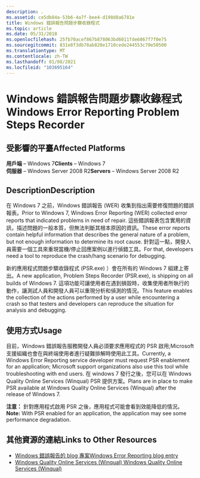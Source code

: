 ```yaml
---
description: .
ms.assetid: ce5db84a-53b6-4a7f-bee4-d198d8a6781e
title: Windows 錯誤報告問題步驟收錄程式
ms.topic: article
ms.date: 05/31/2018
ms.openlocfilehash: 25fb70acef867b878063bd6011fde6867f7f0e75
ms.sourcegitcommit: 831e8f3db78ab820e1710cede244553c70e50500
ms.translationtype: MT
ms.contentlocale: zh-TW
ms.lasthandoff: 01/08/2021
ms.locfileid: "103695164"
---
```

# <a name="windows-error-reporting-problem-steps-recorder"></a><span data-ttu-id="2206e-103">Windows 錯誤報告問題步驟收錄程式</span><span class="sxs-lookup"><span data-stu-id="2206e-103">Windows Error Reporting Problem Steps Recorder</span></span>

## <a name="affected-platforms"></a><span data-ttu-id="2206e-104">受影響的平臺</span><span class="sxs-lookup"><span data-stu-id="2206e-104">Affected Platforms</span></span>

<span data-ttu-id="2206e-105">**用戶端** – Windows 7</span><span class="sxs-lookup"><span data-stu-id="2206e-105">**Clients** – Windows 7</span></span>  
<span data-ttu-id="2206e-106">**伺服器** – Windows Server 2008 R2</span><span class="sxs-lookup"><span data-stu-id="2206e-106">**Servers** – Windows Server 2008 R2</span></span>  


## <a name="description"></a><span data-ttu-id="2206e-107">Description</span><span class="sxs-lookup"><span data-stu-id="2206e-107">Description</span></span>

<span data-ttu-id="2206e-108">在 Windows 7 之前，Windows 錯誤報告 (WER) 收集到指出需要修復問題的錯誤報表。</span><span class="sxs-lookup"><span data-stu-id="2206e-108">Prior to Windows 7, Windows Error Reporting (WER) collected error reports that indicated problems in need of repair.</span></span> <span data-ttu-id="2206e-109">這些錯誤報表包含實用的資訊，描述問題的一般本質，但無法判斷其根本原因的資訊。</span><span class="sxs-lookup"><span data-stu-id="2206e-109">These error reports contain helpful information that describes the general nature of a problem, but not enough information to determine its root cause.</span></span> <span data-ttu-id="2206e-110">針對這一點，開發人員需要一個工具來重現當機/停止回應案例以進行偵錯工具。</span><span class="sxs-lookup"><span data-stu-id="2206e-110">For that, developers need a tool to reproduce the crash/hang scenario for debugging.</span></span>

<span data-ttu-id="2206e-111">新的應用程式問題步驟收錄程式 (PSR.exe) ）會在所有的 Windows 7 組建上寄出。</span><span class="sxs-lookup"><span data-stu-id="2206e-111">A new application, Problem Steps Recorder (PSR.exe), is shipping on all builds of Windows 7.</span></span> <span data-ttu-id="2206e-112">這項功能可讓使用者在遇到損毀時，收集使用者所執行的動作，讓測試人員和開發人員可以重現分析和偵測的情況。</span><span class="sxs-lookup"><span data-stu-id="2206e-112">This feature enables the collection of the actions performed by a user while encountering a crash so that testers and developers can reproduce the situation for analysis and debugging.</span></span>

## <a name="usage"></a><span data-ttu-id="2206e-113">使用方式</span><span class="sxs-lookup"><span data-stu-id="2206e-113">Usage</span></span>

<span data-ttu-id="2206e-114">目前，Windows 錯誤報告服務開發人員必須要求應用程式的 PSR 啟用;Microsoft 支援組織也會在與終端使用者進行疑難排解時使用此工具。</span><span class="sxs-lookup"><span data-stu-id="2206e-114">Currently, a Windows Error Reporting service developer must request PSR enablement for an application; Microsoft support organizations also use this tool while troubleshooting with end users.</span></span> <span data-ttu-id="2206e-115">在 windows 7 發行之後，您可以在 Windows Quality Online Services (Winqual) PSR 提供方案。</span><span class="sxs-lookup"><span data-stu-id="2206e-115">Plans are in place to make PSR available at Windows Quality Online Services (Winqual) after the release of Windows 7.</span></span>

<span data-ttu-id="2206e-116">**注意：** 針對應用程式啟用 PSR 之後，應用程式可能會看到效能降低的情況。</span><span class="sxs-lookup"><span data-stu-id="2206e-116">**Note:** With PSR enabled for an application, the application may see some performance degradation.</span></span>

## <a name="links-to-other-resources"></a><span data-ttu-id="2206e-117">其他資源的連結</span><span class="sxs-lookup"><span data-stu-id="2206e-117">Links to Other Resources</span></span>

-   [<span data-ttu-id="2206e-118">Windows 錯誤報告的 blog 專案</span><span class="sxs-lookup"><span data-stu-id="2206e-118">Windows Error Reporting blog entry</span></span>](/archive/blogs/wer/)
-   [<span data-ttu-id="2206e-119">Windows Quality Online Services (Winqual) </span><span class="sxs-lookup"><span data-stu-id="2206e-119">Windows Quality Online Services (Winqual)</span></span>](https://winqual.microsoft.com)

 

 
